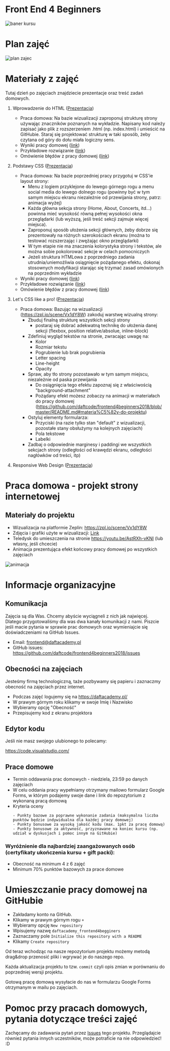 # Front End 4 Beginners

![baner kursu](assets/baner.png)

# Plan zajęć

![plan zajec](assets/plan_zajec.jpg)

# Materiały z zajęć
Tutaj dzień po zajęciach znajdziecie prezentacje oraz treść zadań domowych.

1. Wprowadzenie do HTML ([Prezentacja](assets/Wyklad01_Wprowadzenie_do_HTML.pdf))
    - Praca domowa: Na bazie wizualizacji zaproponuj strukturę strony używając znaczników poznanych na wykładzie.
Napisany kod należy zapisać jako plik z rozszerzeniem .html (np. index.html) i umieścić na GitHubie.
Staraj się projektować strukturę w taki sposób, żeby czytana od góry do dołu miała logiczny sens.
    - Wyniki pracy domowej ([link](https://docs.google.com/spreadsheets/d/1BMQbbnORhr-1lBsGiyHfg-J6rZVIQ0LQgIpcYjc8AOA/edit?usp=sharing))
    - Przykładowe rozwiązanie ([link](https://github.com/daftcode/frontend4beginners2018/blob/master/przykladowe-rozwiazania/zadanie01/index.html))
    - Omówienie błędów z pracy domowej ([link](https://github.com/daftcode/frontend4beginners2018/blob/master/omowienia-prac-domowych/Zadanie01_HTML_b%C5%82%C4%99dy.pdf))
    
2. Podstawy CSS ([Prezentacja](https://github.com/daftcode/frontend4beginners2018/blob/master/assets/Wyklad02_Podstawy_CSS.pdf))
    - Praca domowa: Na bazie poprzedniej pracy przygotuj w CSS'ie layout strony:
      - Menu z logiem przyklejone do lewego górnego rogu a menu social media do lewego dolnego rogu (powinny być w tym samym miejscu ekranu niezależnie od przewijania strony, patrz: animacja wyżej)
      - Każda główna sekcja strony (Home, About, Concerts, itd...) powinna mieć wysokość równą pełnej wysokości okna przeglądarki (lub wyższą, jeśli treść sekcji zajmuje więcej miejsca).
      - Zaproponuj sposób ułożenia sekcji głównych, żeby dobrze się prezentowały na różnych szerokościach ekranu (można to testować rozszerzając i zwężając okno przeglądarki)
      - W tym etapie nie ma znaczenia kolorystyka strony i tekstów, ale można sobie pokolorować sekcje w celach pomocniczych
      - Jeżeli struktura HTMLowa z poprzedniego zadania utrudnia/uniemożliwia osiągnięcie pożądanego efektu, dokonaj stosownych modyfikacji starając się trzymać zasad omówionych na poprzednim wykładzie
    - Wyniki pracy domowej ([link](https://docs.google.com/spreadsheets/d/1BMQbbnORhr-1lBsGiyHfg-J6rZVIQ0LQgIpcYjc8AOA/edit#gid=1779684322))
    - Przykładowe rozwiązanie ([link](https://github.com/daftcode/frontend4beginners2018/tree/master/przykladowe-rozwiazania/zadanie02))
    - Omówienie błędów z pracy domowej ([link](https://github.com/daftcode/frontend4beginners2018/blob/master/omowienia-prac-domowych/Zadanie02_CSS_b%C5%82%C4%99dy.pdf))
    
3. Let's CSS like a pro! ([Prezentacja](https://github.com/daftcode/frontend4beginners2018/blob/master/assets/Wyklad03_Lets_CSS_like_a_pro.pdf))
    - Praca domowa: Bazując na wizualizacji (https://zpl.io/scene/Vx1dY8W) zakoduj warstwę wizualną strony:
        - Zbuduj finalną strukturę wszystkich sekcji strony
            * postaraj się dobrać adekwatną technikę do ułożenia danej sekcji (flexbox, position relative/absolue, inline-block)
        - Zdefiniuj wygląd tekstów na stronie, zwracając uwagę na:
            * Kolor
            * Rozmiar tekstu
            * Pogrubienie lub brak pogrubienia
            * Letter spacing
            * Line-height
            * Opacity
        - Spraw, aby tło strony pozostawało w tym samym miejscu, niezależnie od paska przewijania
            * Do osiągnięcia tego efektu zapoznaj się z właściwością "background-attachment"
            * Pożądany efekt możesz zobaczy na animacji w materiałach do pracy domowej (https://github.com/daftcode/frontend4beginners2018/blob/master/README.md#materia%C5%82y-do-projektu)
        - Ostyluj elementy formularza:
            * Przyciski (na razie tylko stan "default" z wizualizacji, pozostałe stany obsłużymy na kolejnych zajęciach)
            * Pola tekstowe
            * Labelki
        - Zadbaj o odpowiednie marginesy i paddingi we wszystkich sekcjach strony (odległości od krawędzi ekranu, odległości nagłówków od treści, itp)
4. Responsive Web Design ([Prezentacja](https://github.com/daftcode/frontend4beginners2018/blob/master/assets/Wyklad04_Responsive_web_design.pdf))

# Praca domowa - projekt strony internetowej

## Materiały do projektu
- Wizualizacja na platformie Zeplin: https://zpl.io/scene/Vx1dY8W
- Zdjęcia i grafiki użyte w wizualizacji: [Link](assets/6BM_zdjecia.zip)
- Teledysk do umieszczenia na stronie https://youtu.be/AstRXh-vKNI (lub własny, jeśli chcecie)
- Animacja prezentująca efekt końcowy pracy domowej po wszystkich zajęciach

![animacja](assets/video.gif)

# Informacje organizacyjne

## Komunikacja
Zajęcia są dla Was. Chcemy abyście wyciągneli z nich jak najwięcej. Dlatego przygotowaliśmy dla was dwa kanały komunikacji z nami. Piszcie jeśli macie pytania w sprawie prac domowych oraz wymieniajcie się doświadczeniami na GitHub Issues.
- Email: frontend@daftacademy.pl
- GitHub issues: https://github.com/daftcode/frontend4beginners2018/issues

## Obecności na zajęciach
Jesteśmy firmą technologiczną, taże pozbywamy się papieru i zaznaczmy obecność na zajęciach przez internet.
- Podczas zajęć logujemy się na https://daftacademy.pl/
- W prawym górnym roku klikamy w swoje Imię i Nazwisko
- Wybieramy opcję "Obecność"
- Przepisujemy kod z ekranu projektora

## Edytor kodu

Jeśli nie masz swojego ulubionego to polecamy:

https://code.visualstudio.com/

## Prace domowe
- Termin oddawania prac domowych - niedziela, 23:59 po danych zajęciach
- W celu oddania pracy wypełniamy otrzymany mailowo formularz Google Forms, w którym podajemy swoje dane i link do repozytorium z wykonaną pracą domową
- Kryteria oceny
    ~~~~
    - Punkty bazowe za poprawne wykonanie zadania (maksymalna liczba punktów będzie indywidualna dla każdej pracy domowej)
    - Punkty bonusowe za wysoką jakość kodu (max. 1pkt za pracę domową)
    - Punkty bonusowe za aktywność, przyznawane na koniec kursu (np. udział w dyskusjach i pomoc innym na GitHubie)
    ~~~~

### Wyróżnienie dla najbardziej zaangażowanych osób (certyfikaty ukończenia kursu + gift packi):
- Obecność na minimum 4 z 6 zajęć
- Minimum 70% punktów bazowych za prace domowe


# Umieszczanie pracy domowej na GitHubie

- Zakładamy konto na GitHub.
- Klikamy w prawym górnym rogu `+`
- Wybieramy opcję `New repository`
- Wpisujemy nazwę `daftacademy_frontend4begginers`
- Zaznaczamy pole `Initialize this repository with a README`
- Klikamy `Create repository`

Od teraz wchodząc na nasze repozytorium projektu możemy metodą drag&drop przenosić pliki i wgrywać je do naszego repo.

Każda aktualizacja projektu to tzw. `commit` czyli opis zmian w porównaniu do poprzedniej wersji projektu.

Gotową pracę domową wysyłacie do nas w formularzu Google Forms otrzymanym w mailu po zajęciach.

# Pomoc przy pracach domowych, pytania dotyczące treści zajęć
Zachęcamy do zadawania pytań przez [Issues](https://github.com/daftcode/frontend4beginners2018/issues) tego projektu. Przeglądajcie również pytania innych uczestników, może potraficie na nie odpowiedzieć! :D
      
